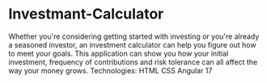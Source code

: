 # Investmant-Calculator
Whether you're considering getting started with investing or you're already a seasoned investor, an investment calculator can help you figure out how to meet your goals.
This application can show you how your initial investment, frequency of contributions and risk tolerance can all affect the way your money grows.
Technologies:
HTML
CSS
Angular 17
